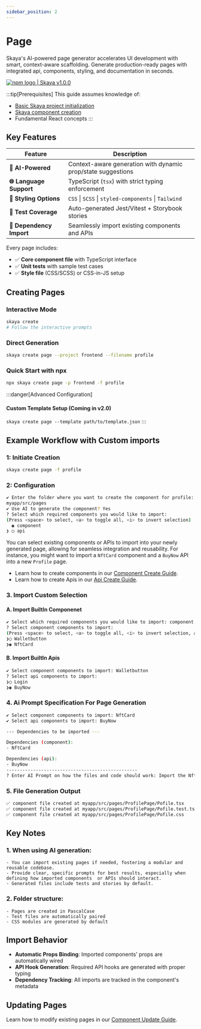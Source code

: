 ```yaml
---
sidebar_position: 2
---
```


# Page

Skaya's AI-powered page generator accelerates UI development with smart, context-aware scaffolding. Generate production-ready pages with integrated api, components, styling, and documentation in seconds.

<div
  style={{
    display: 'flex',
    alignItems: 'center',
    borderRadius: '4px',
    height: '20px',
    marginBottom:'14px',
    border:'2px solid red',
    padding:'1rem'
  }}
>
  <a
    href="https://www.npmjs.com/package/skaya"
    target='blank'
    style={{
      display: 'flex',
      alignItems: 'center',
      gap: '0.5rem',
      color: '#cb3837',
      textDecoration: 'none',
      fontWeight: 'bold',
    }}
  >
    <img
      src="/img/npm-logo-red.png"
      alt="npm logo"
      style={{
        height: '12px',
      }}
    />
    <span>| Skaya v1.0.0</span>
  </a>
</div>




:::tip[Prerequisites]
This guide assumes knowledge of:
- [Basic Skaya project initialization](/docs/category/init)
- [Skaya component creation](/docs/skaya-frontend/Create/Component)
- Fundamental React concepts
:::

## Key Features

| Feature                | Description                                                                 |
|------------------------|-----------------------------------------------------------------------------|
| **🤖 AI-Powered**      | Context-aware generation with dynamic prop/state suggestions                |
| **🌐 Language Support**| TypeScript (`tsx`) with strict typing enforcement                           |
| **🎨 Styling Options** | `CSS` \| `SCSS` \| `styled-components` \| `Tailwind`                       |
| **🧪 Test Coverage**   | Auto-generated Jest/Vitest + Storybook stories                              |
| **🔄 Dependency Import**| Seamlessly import existing components and APIs                              |


Every page includes:
- ✅ **Core component file** with TypeScript interface
- ✅ **Unit tests** with sample test cases
- ✅ **Style file** (CSS/SCSS) or CSS-in-JS setup

## Creating Pages

### Interactive Mode
```bash
skaya create
# Follow the interactive prompts
```

### Direct Generation
```bash
skaya create page --project frontend --filename profile
```

### Quick Start with npx
```bash
npx skaya create page -p frontend -f profile
```

:::danger[Advanced Configuration]
#### Custom Template Setup (Coming in v2.0)
`skaya create page --template path/to/template.json`
:::


## Example Workflow with Custom imports

### 1: Initiate Creation
```bash
skaya create page -f profile
```

### 2: Configuration

```bash
✔ Enter the folder where you want to create the component for profile:
myapp/src/pages
✔ Use AI to generate the component? Yes
? Select which required components you would like to import: 
(Press <space> to select, <a> to toggle all, <i> to invert selection)
  ◉ component
❯ ◯ api
```

You can select existing components or APIs to import into your newly generated page, allowing for seamless integration and reusability. For instance, you might want to import a `NftCard` component and a `BuyNow` API into a new `Profile` page.

- Learn how to create components in our [Component Create Guide](/docs/skaya-frontend/Create/Component).
- Learn how to create Apis in our [Api Create Guide](/docs/skaya-frontend/Create/Api).

### 3. Import Custom Selection

#### A. Import BuiltIn Componenet

```bash
✔ Select which required components you would like to import: component, api
? Select component components to import:
(Press <space> to select, <a> to toggle all, <i> to invert selection, and <enter> to proceed)
❯◯ Walletbutton
❯◉ NftCard
```
#### B. Import BuiltIn Apis


```bash
✔ Select component components to import: Walletbutton
? Select api components to import:
❯◯ Login
❯◉ BuyNow
```

### 4. Ai Prompt Specification For Page Generation

```bash
✔ Select component components to import: NftCard
✔ Select api components to import: BuyNow

--- Dependencies to be imported ---

Dependencies (component):
- NftCard

Dependencies (api):
- BuyNow
-------------------------------------------------
? Enter AI Prompt on how the files and code should work: Import the Nftcard and use BuyNow api to create a pofile page
```

### 5. File Generation Output

```bash
✅ component file created at myapp/src/pages/ProfilePage/Pofile.tsx
✅ component file created at myapp/src/pages/ProfilePage/Pofile.test.tsx
✅ component file created at myapp/src/pages/ProfilePage/Pofile.css
```

## Key Notes
### 1. When using AI generation:
    - You can import existing pages if needed, fostering a modular and reusable codebase.
    - Provide clear, specific prompts for best results, especially when defining how imported components  or APIs should interact.
    - Generated files include tests and stories by default.

### 2. Folder structure:
    - Pages are created in PascalCase
    - Test files are automatically paired
    - CSS modules are generated by default


## Import Behavior
- **Automatic Props Binding**: Imported components' props are automatically wired
- **API Hook Generation**: Required API hooks are generated with proper typing
- **Dependency Tracking**: All imports are tracked in the component's metadata



## Updating Pages
Learn how to modify existing pages in our [Component Update Guide](/docs/skaya-frontend/Update/Page).